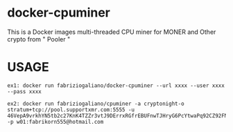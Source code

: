 # docker-cpuminer
This is a Docker images multi-threaded CPU miner for MONER and Other crypto from " Pooler "


# USAGE
```
ex1: docker run fabriziogaliano/docker-cpuminer --url xxxx --user xxxx --pass xxxx

ex2: docker run fabriziogaliano/cpuminer -a cryptonight-o stratum+tcp://pool.supportxmr.com:5555 -u 46VepA9vrkhYN5tb2c27KnK4TZZr3vtJ9DErrxRGfrEBUFnwTJHryG6PcYtwaPq92CZ92FNDd5r5iTTy9V6cXxtn4hRPDcz -p w01:fabrikorn555@hotmail.com
```
#
